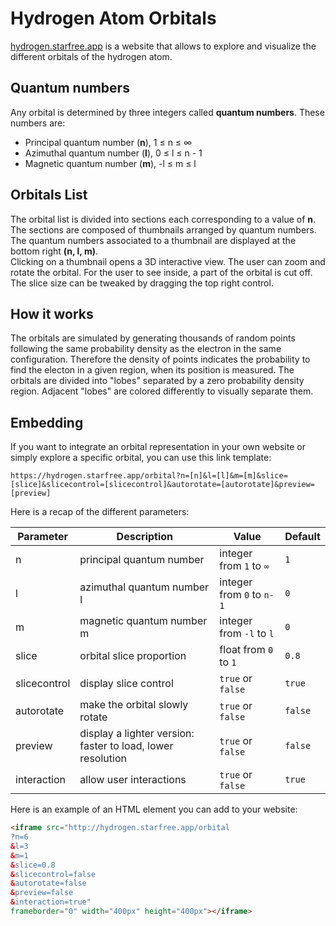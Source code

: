 # Hydrogen Atom Orbitals

[hydrogen.starfree.app](https://hydrogen.starfree.app) is a website that allows to explore and visualize the different orbitals of the hydrogen atom.

## Quantum numbers

Any orbital is determined by three integers called **quantum numbers**. These numbers are:
- Principal quantum number (**n**), 1 ≤ n ≤ ∞
- Azimuthal quantum number (**l**), 0 ≤ l ≤ n - 1
- Magnetic quantum number (**m**), -l ≤ m ≤ l

## Orbitals List

The orbital list is divided into sections each corresponding to a value of **n**.<br>
The sections are composed of thumbnails arranged by quantum numbers. The quantum numbers associated to a thumbnail are displayed at the bottom right **(n, l, m)**.<br>
Clicking on a thumbnail opens a 3D interactive view. The user can zoom and rotate the orbital. For the user to see inside, a part of the orbital is cut off. 
The slice size can be tweaked by dragging the top right control.

## How it works

The orbitals are simulated by generating thousands of random points following the same probability density as the electron in the same configuration. Therefore the density of points indicates the probability to find the electon in a given region, when its position is measured.
The orbitals are divided into "lobes" separated by a zero probability density region. Adjacent "lobes" are colored differently to visually separate them.

## Embedding

If you want to integrate an orbital representation in your own website or simply explore a specific orbital, you can use this link template:

```https://hydrogen.starfree.app/orbital?n=[n]&l=[l]&m=[m]&slice=[slice]&slicecontrol=[slicecontrol]&autorotate=[autorotate]&preview=[preview]```

Here is a recap of the different parameters:

| Parameter  | Description | Value | Default |
| ------------- | ------------- | ---------- | ---------- |
| n | principal quantum number | integer from `1` to `∞` | `1` |
| l | azimuthal quantum number l | integer from `0` to `n-1` | `0` |
| m | magnetic quantum number m | integer from `-l` to `l` | `0` |
| slice | orbital slice proportion | float from `0` to `1` | `0.8` |
| slicecontrol | display slice control | `true` or `false` | `true` |
| autorotate | make the orbital slowly rotate | `true` or `false` | `false` |
| preview | display a lighter version: faster to load, lower resolution | `true` or `false` | `false` |
| interaction | allow user interactions | `true` or `false` | `true` |


Here is an example of an HTML element you can add to your website:

```html
<iframe src="http://hydrogen.starfree.app/orbital
?n=6
&l=3
&m=1
&slice=0.8
&slicecontrol=false
&autorotate=false
&preview=false
&interaction=true"
frameborder="0" width="400px" height="400px"></iframe>
```